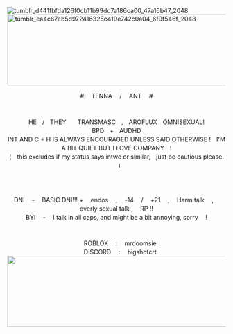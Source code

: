 ![tumblr_d441fbfda126f0cb11b99dc7a186ca00_47a16b47_2048](https://github.com/user-attachments/assets/a0c6f40c-559b-49dc-a797-480a8ac10f9f)
<img width="2048" height="164" alt="tumblr_ea4c67eb5d972416325c419e742c0a04_6f9f546f_2048" src="https://github.com/user-attachments/assets/04d37327-e5dc-4523-b8cc-e2d66952a1a0" />

<div align="center"> # ㅤTENNA ㅤ/ㅤ ANTㅤ #
  <br> ㅤ
  <br>ㅤ
<div align="center"> HEㅤ/ㅤTHEYㅤㅤTRANSMASCㅤ,ㅤAROFLUXㅤOMNISEXUAL!
<div align="center">  BPDㅤ+ㅤAUDHD
<div align="center"> INT AND C + H IS ALWAYS ENCOURAGED UNLESS SAID OTHERWISE !ㅤI'M A BIT QUIET BUT I LOVE COMPANYㅤ!
  <div align="center"> (ㅤthis excludes if my status says intwc or similar,ㅤjust be cautious please.ㅤ)
 <div align="center"> ㅤ 
<div align="center"> ㅤ 
 <div align="center"> ㅤ 
<div align="center"> DNIㅤ -ㅤ BASIC DNI!!! +ㅤ endosㅤ ,ㅤ -14ㅤ  /ㅤ  +21ㅤ ,ㅤ Harm talkㅤ ,ㅤ overly sexual talk ,ㅤ RP !! 
<div align="center"> BYIㅤ -ㅤ I talk in all caps, and might be a bit annoying, sorryㅤ !
 <div align="center"> ㅤ 
    <div align="center"> ㅤ 
 <div align="center"> ㅤ ROBLOXㅤ :ㅤ mrdoomsie
 <div align="center"> ㅤ DISCORDㅤ :ㅤ bigshotcrt

<img width="2048" height="164" alt="tumblr_ea4c67eb5d972416325c419e742c0a04_6f9f546f_2048" src="https://github.com/user-attachments/assets/04d37327-e5dc-4523-b8cc-e2d66952a1a0" />
ㅤ

